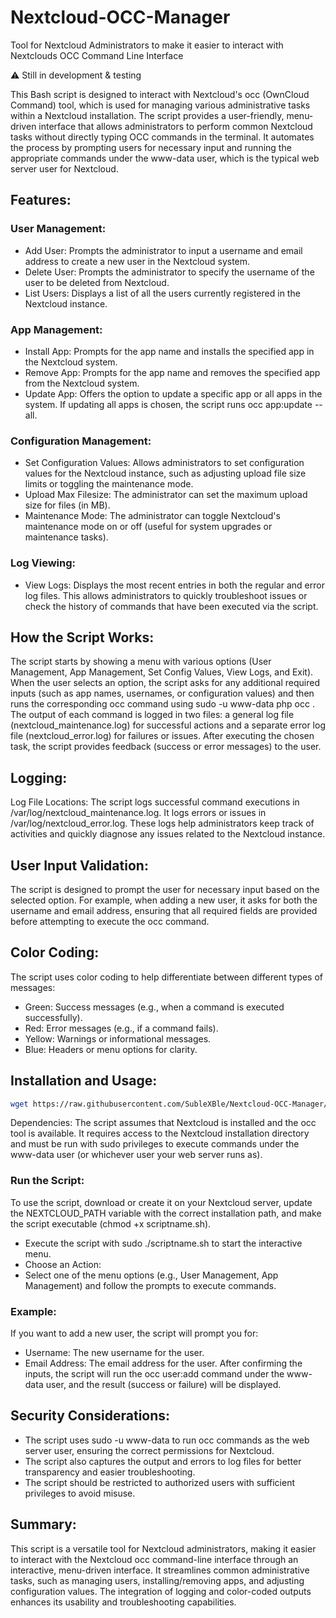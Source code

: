 # Nextcloud-OCC-Manager
Tool for Nextcloud Administrators to make it easier to interact with Nextclouds OCC Command Line Interface

⚠️ Still in development & testing

This Bash script is designed to interact with Nextcloud's occ (OwnCloud Command) tool, which is used for managing various administrative tasks within a Nextcloud installation. The script provides a user-friendly, menu-driven interface that allows administrators to perform common Nextcloud tasks without directly typing OCC commands in the terminal. It automates the process by prompting users for necessary input and running the appropriate commands under the www-data user, which is the typical web server user for Nextcloud.

## Features:
### User Management:

+ Add User: Prompts the administrator to input a username and email address to create a new user in the Nextcloud system.
+ Delete User: Prompts the administrator to specify the username of the user to be deleted from Nextcloud.
+ List Users: Displays a list of all the users currently registered in the Nextcloud instance.

### App Management:

+ Install App: Prompts for the app name and installs the specified app in the Nextcloud system.
+ Remove App: Prompts for the app name and removes the specified app from the Nextcloud system.
+ Update App: Offers the option to update a specific app or all apps in the system. If updating all apps is chosen, the script runs occ app:update --all.

### Configuration Management:

+ Set Configuration Values: Allows administrators to set configuration values for the Nextcloud instance, such as adjusting upload file size limits or toggling the maintenance mode.
+ Upload Max Filesize: The administrator can set the maximum upload size for files (in MB).
+ Maintenance Mode: The administrator can toggle Nextcloud's maintenance mode on or off (useful for system upgrades or maintenance tasks).

### Log Viewing:

+ View Logs: Displays the most recent entries in both the regular and error log files. This allows administrators to quickly troubleshoot issues or check the history of commands that have been executed via the script.

## How the Script Works:

The script starts by showing a menu with various options (User Management, App Management, Set Config Values, View Logs, and Exit).
When the user selects an option, the script asks for any additional required inputs (such as app names, usernames, or configuration values) and then runs the corresponding occ command using sudo -u www-data php occ <command>.
The output of each command is logged in two files: a general log file (nextcloud_maintenance.log) for successful actions and a separate error log file (nextcloud_error.log) for failures or issues.
After executing the chosen task, the script provides feedback (success or error messages) to the user.

## Logging:
Log File Locations:
The script logs successful command executions in /var/log/nextcloud_maintenance.log.
It logs errors or issues in /var/log/nextcloud_error.log.
These logs help administrators keep track of activities and quickly diagnose any issues related to the Nextcloud instance.

## User Input Validation:
The script is designed to prompt the user for necessary input based on the selected option. For example, when adding a new user, it asks for both the username and email address, ensuring that all required fields are provided before attempting to execute the occ command.

## Color Coding:
The script uses color coding to help differentiate between different types of messages:
+ Green: Success messages (e.g., when a command is executed successfully).
+ Red: Error messages (e.g., if a command fails).
+ Yellow: Warnings or informational messages.
+ Blue: Headers or menu options for clarity.

## Installation and Usage:
```bash
wget https://raw.githubusercontent.com/SubleXBle/Nextcloud-OCC-Manager/latest/occ-tool.sh && chmod +x occ-tool.sh
```
Dependencies:
The script assumes that Nextcloud is installed and the occ tool is available.
It requires access to the Nextcloud installation directory and must be run with sudo privileges to execute commands under the www-data user (or whichever user your web server runs as).

### Run the Script:
To use the script, download or create it on your Nextcloud server, update the NEXTCLOUD_PATH variable with the correct installation path, and make the script executable (chmod +x scriptname.sh).
+ Execute the script with sudo ./scriptname.sh to start the interactive menu.
+ Choose an Action:
+ Select one of the menu options (e.g., User Management, App Management) and follow the prompts to execute commands.

### Example:
If you want to add a new user, the script will prompt you for:

+ Username: The new username for the user.
+ Email Address: The email address for the user.
After confirming the inputs, the script will run the occ user:add command under the www-data user, and the result (success or failure) will be displayed.

## Security Considerations:
+ The script uses sudo -u www-data to run occ commands as the web server user, ensuring the correct permissions for Nextcloud.
+ The script also captures the output and errors to log files for better transparency and easier troubleshooting.
+ The script should be restricted to authorized users with sufficient privileges to avoid misuse.

## Summary:
This script is a versatile tool for Nextcloud administrators, making it easier to interact with the Nextcloud occ command-line interface through an interactive, menu-driven interface. It streamlines common administrative tasks, such as managing users, installing/removing apps, and adjusting configuration values. The integration of logging and color-coded outputs enhances its usability and troubleshooting capabilities.
